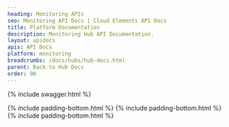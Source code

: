 ```yaml
---
heading: Monitoring APIs
seo: Monitoring API Docs | Cloud Elements API Docs
title: Platform Documentation
description: Monitoring Hub API Documentation.
layout: apidocs
apis: API Docs
platform: monitoring
breadcrumbs: /docs/hubs/hub-docs.html
parent: Back to Hub Docs
order: 90
---
```


{% include swagger.html %}

{% include padding-bottom.html %}
{% include padding-bottom.html %}
{% include padding-bottom.html %}
